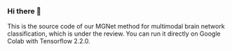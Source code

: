 ### Hi there 👋
This is the source code of our MGNet method for multimodal brain network classification, which is under the review. You can run it directly on Google Colab with Tensorflow 2.2.0.

<!--
**MGNets/MGNets** is a ✨ _special_ ✨ repository because its `README.md` (this file) appears on your GitHub profile.

Here are some ideas to get you started:

- 🔭 I’m currently working on ...
- 🌱 I’m currently learning ...
- 👯 I’m looking to collaborate on ...
- 🤔 I’m looking for help with ...
- 💬 Ask me about ...
- 📫 How to reach me: ...
- 😄 Pronouns: ...
- ⚡ Fun fact: ...
-->
